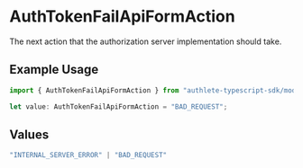 # AuthTokenFailApiFormAction

The next action that the authorization server implementation should take.

## Example Usage

```typescript
import { AuthTokenFailApiFormAction } from "authlete-typescript-sdk/models/operations";

let value: AuthTokenFailApiFormAction = "BAD_REQUEST";
```

## Values

```typescript
"INTERNAL_SERVER_ERROR" | "BAD_REQUEST"
```
